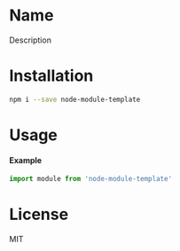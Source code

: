 # Name

Description

# Installation

```sh
npm i --save node-module-template
```

# Usage

#### Example

```js
import module from 'node-module-template'
```

# License

MIT
